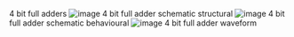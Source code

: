 4 bit full adders
![image](https://github.com/user-attachments/assets/a83a0eea-9e9c-4f67-801a-6ae5213c72cb)
4 bit full adder schematic structural
![image](https://github.com/user-attachments/assets/0d9ebd44-0679-4d70-bd9f-e3646a80a525)
4 bit full adder schematic behavioural
![image](https://github.com/user-attachments/assets/bfc6a37e-05e1-4bd3-b55e-b83ddc07e98d)
4 bit full adder waveform
